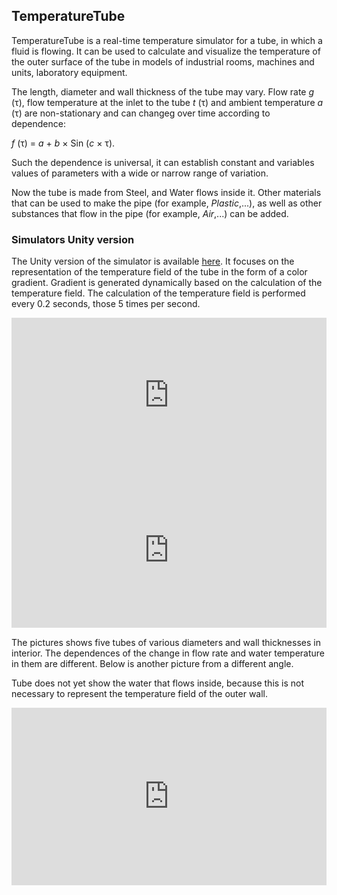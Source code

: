 ## TemperatureTube

TemperatureTube is a real-time temperature simulator for a tube, in which a fluid is flowing. It can be used to calculate and visualize the temperature of the outer surface of the tube in models of industrial rooms, machines and units, laboratory equipment. 

The length, diameter and wall thickness of the tube may vary. Flow rate *g* (τ), flow temperature at the inlet to the tube *t* (τ) and ambient temperature *a* (τ) are non-stationary and can changeg  over time according to dependence:

*f* (τ) = *a* + *b* × Sin (*c* × τ).

Such the dependence is universal, it can establish constant and variables values of parameters with a wide or narrow range of variation.

Now the tube is made from Steel, and Water flows inside it. Other materials that can be used to make the pipe (for example, *Plastic*,...), as well as other substances that flow in the pipe (for example, *Air*,...) can be added.

### Simulators Unity version

The Unity version of the simulator is available [here](https://assetstore.unity.com/packages/slug/192521?_ga=2.52409002.2012061589.1617710108-1802814762.1615540003). It focuses on the representation of the temperature field of the tube in the form of a color gradient. Gradient is generated dynamically based on the calculation of the temperature field. The calculation of the temperature field is performed every 0.2 seconds, those 5 times per second.

<div style="position: relative; width: 100%; height: 0; padding-bottom: 49.27%">
  <iframe style="position: absolute; top: 0; left: 0; width: 100%; height: 100%" 
          src="https://www.youtube.com/embed/fR0Yvik6C8A" 
          title="YouTube video player" 
          frameborder="0" allow="accelerometer; autoplay; clipboard-write; encrypted-media; gyroscope; picture-in-picture" allowfullscreen>
          </iframe>
        </div>
      
      
<div style="position: relative; width: 100%; height: 0; padding-bottom: 49.27%">
  <iframe style="position: absolute; top: 0; left: 0; width: 100%; height: 100%" 
          src="https://www.youtube.com/embed/c65wOoncqSc" 
          title="YouTube video player" 
          frameborder="0" 
          allow="accelerometer; autoplay; clipboard-write; encrypted-media; gyroscope; picture-in-picture" allowfullscreen>
          </iframe>
  </div>
   
The pictures shows five tubes of various diameters and wall thicknesses in interior. The dependences of the change in flow rate and water temperature in them are different. Below is another picture from a different angle. 

Tube does not yet show the water that flows inside, because this is not necessary to represent the temperature field of the outer wall.

<div style="position: relative; width: 100%; height: 0; padding-bottom:56.25%">
  <iframe style="position: absolute; top: 0; left: 0; width: 100%; height: 100%"
          src="https://www.youtube.com/embed/C4dRCUZlSEM" 
          title="YouTube video player" 
          frameborder="0" allow="accelerometer; autoplay; clipboard-write; encrypted-media; gyroscope; picture-in-picture" allowfullscreen>
  </iframe>
</div>
